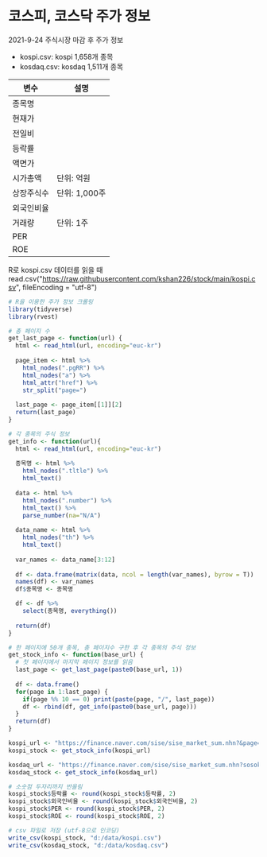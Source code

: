 # 코스피, 코스닥 주가 정보

2021-9-24 주식시장 마감 후 주가 정보
- kospi.csv: kospi 1,658개 종목
- kosdaq.csv: kosdaq 1,511개 종목

| 변수| 설명 |
|---| --- |
|종목명  | |
|현재가  | |
|전일비  | |
|등락률 |  |
|액면가  | |
|시가총액  | 단위: 억원 |
|상장주식수  |단위: 1,000주 |
|외국인비율  | |
|거래량  |단위: 1주 |
|PER  | |
|ROE  | |

R로 kospi.csv 데이터를 읽을 때
read.csv("https://raw.githubusercontent.com/kshan226/stock/main/kospi.csv", fileEncoding = "utf-8")

```r
# R을 이용한 주가 정보 크롤링 
library(tidyverse)
library(rvest) 

# 총 페이지 수
get_last_page <- function(url) {
  html <- read_html(url, encoding="euc-kr")
  
  page_item <- html %>%
    html_nodes(".pgRR") %>%
    html_nodes("a") %>%
    html_attr("href") %>%
    str_split("page=") 
  
  last_page <- page_item[[1]][2]
  return(last_page)
}

# 각 종목의 주식 정보  
get_info <- function(url){
  html <- read_html(url, encoding="euc-kr")
  
  종목명 <- html %>%
    html_nodes(".tltle") %>%
    html_text()
  
  data <- html %>%
    html_nodes(".number") %>%
    html_text() %>%
    parse_number(na="N/A")
  
  data_name <- html %>%
    html_nodes("th") %>%
    html_text()
  
  var_names <- data_name[3:12]
  
  df <- data.frame(matrix(data, ncol = length(var_names), byrow = T))
  names(df) <- var_names
  df$종목명 <- 종목명   

  df <- df %>%
    select(종목명, everything())
  
  return(df)
}

# 한 페이지에 50개 종목, 총 페이지수 구한 후 각 종목의 주식 정보
get_stock_info <- function(base_url) {
  # 첫 페이지에서 마지막 페이지 정보를 읽음
  last_page <- get_last_page(paste0(base_url, 1))
  
  df <- data.frame()
  for(page in 1:last_page) {
    if(page %% 10 == 0) print(paste(page, "/", last_page))
    df <- rbind(df, get_info(paste0(base_url, page)))
  }
  return(df)
}

kospi_url <- "https://finance.naver.com/sise/sise_market_sum.nhn?&page="
kospi_stock <- get_stock_info(kospi_url)

kosdaq_url <- "https://finance.naver.com/sise/sise_market_sum.nhn?sosok=1&page=" 
kosdaq_stock <- get_stock_info(kosdaq_url)

# 소숫점 두자리까지 반올림
kospi_stock$등락률 <- round(kospi_stock$등락률, 2)
kospi_stock$외국인비율 <- round(kospi_stock$외국인비율, 2)
kospi_stock$PER <- round(kospi_stock$PER, 2)
kospi_stock$ROE <- round(kospi_stock$ROE, 2)

# csv 파일로 저장 (utf-8으로 인코딩)
write_csv(kospi_stock, "d:/data/kospi.csv")
write_csv(kosdaq_stock, "d:/data/kosdaq.csv")
```
